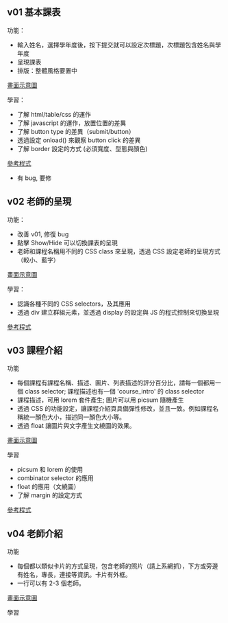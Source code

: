 ## v01 基本課表

功能：
* 輸入姓名，選擇學年度後，按下提交就可以設定次標題，次標題包含姓名與學年度
* 呈現課表
* 排版：整體風格要置中

[畫面示意圖](https://docs.google.com/presentation/d/1Zp_S4Fr0kIRSqC43Zaurx7eCJD3Sy2lBe4PRsF1cNpQ/edit#slide=id.g2751abaa62a_0_0)

學習：
* 了解 html/table/css 的運作
* 了解 javascript 的運作，放置位置的差異
* 了解 button type 的差異（submit/button）
* 透過設定 onload() 來觀察 button click 的差異
* 了解 border 設定的方式 (必須寬度、型態與顏色)

[參考程式](course_table_v01.html)
* 有 bug, 要修

## v02 老師的呈現

功能：
* 改善 v01, 修復 bug
* 點擊 Show/Hide 可以切換課表的呈現
* 老師和課程名稱用不同的 CSS class 來呈現，透過 CSS 設定老師的呈現方式（較小、藍字）

[畫面示意圖](https://docs.google.com/presentation/d/1Zp_S4Fr0kIRSqC43Zaurx7eCJD3Sy2lBe4PRsF1cNpQ/edit#slide=id.g2751abaa62a_0_7)

學習：
* 認識各種不同的 CSS selectors，及其應用
* 透過 div 建立群組元素，並透過 display 的設定與 JS 的程式控制來切換呈現

[參考程式](course_table_v02.html)


## v03 課程介紹

功能
* 每個課程有課程名稱、描述、圖片、列表描述的評分百分比，請每一個都用一個 class selector; 課程描述也有一個 'course_intro' 的 class selector 
* 課程描述，可用 lorem 套件產生; 圖片可以用 picsum 隨機產生
* 透過 CSS 的功能設定，讓課程介紹頁具備彈性修改，並且一致。例如課程名稱統一顏色大小，描述同一顏色大小等。
* 透過 float 讓圖片與文字產生文繞圖的效果。

[畫面示意圖](https://docs.google.com/presentation/d/1Zp_S4Fr0kIRSqC43Zaurx7eCJD3Sy2lBe4PRsF1cNpQ/edit#slide=id.g2751abaa62a_0_19)

學習
* picsum 和 lorem 的使用
* combinator selector 的應用
* float 的應用（文繞圖）
* 了解 margin 的設定方式

[參考程式](course_table_v03.html)

## v04 老師介紹

功能
* 每個都以類似卡片的方式呈現，包含老師的照片（請上系網抓），下方或旁邊有姓名，專長，連接等資訊。卡片有外框。 
* 一行可以有 2-3 個老師。

[畫面示意圖](https://docs.google.com/presentation/d/1Zp_S4Fr0kIRSqC43Zaurx7eCJD3Sy2lBe4PRsF1cNpQ/edit#slide=id.g2751abaa62a_0_24)

學習

